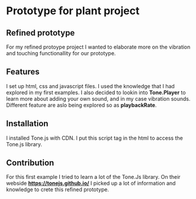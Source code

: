# Prototype for plant project
## Refined prototype
For my refined protoype project I wanted to elaborate more on the vibration and touching functionallity for our prototype. 

## Features
I set up html, css and javascript files. I used the knowledge that I had explored in my first examples. I also decided to lookin into **Tone.Player** to learn more about adding your own sound, and in my case vibration sounds. Different feature are aslo being explored so as **playbackRate**. 

## Installation
I installed Tone.js with CDN. I put this script tag in the html to access the Tone.js library.  
<script src="https://cdnjs.cloudflare.com/ajax/libs/tone/14.8.10/Tone.js"></script>

## Contribution
For this first example I tried to learn a lot of the Tone.Js library. On their webside **https://tonejs.github.io/** I picked up a lot of information and knowledge to crete this refined prototype. 